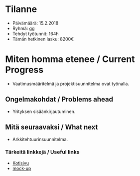 # Tilanne

* Päivämäärä: 15.2.2018
* Ryhmä: gg
* Tehdyt työtunnit: 164h
* Tämän hetkinen lasku: 8200€ 


# Miten homma etenee / Current Progress

* Vaatimusmääritelmä ja projektisuunnitelma ovat työnalla.

## Ongelmakohdat / Problems ahead 

* Yrityksen sisäänkirjautuminen.

## Mitä seuraavaksi / What next

* Arkkitehtuurinsuunnitelma.

### Tärkeitä linkkejä / Useful links 

* [Kotisivu](http://prjteam-g.pages.labranet.jamk.fi/gg/)
* [mock-up](https://www.fluidui.com/editor/live/preview/cF84VDhBa2VIWnJWOTViZ21SZndRaXhJUWNnTTFLeWhFeg==)

